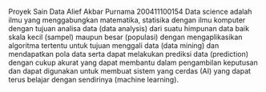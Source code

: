 Proyek Sain Data
Alief Akbar Purnama 200411100154
Data science adalah ilmu yang menggabungkan matematika, statisika dengan ilmu komputer dengan tujuan analisa data (data analysis) dari suatu himpunan data baik skala kecil (sampel) maupun besar (populasi) dengan mengaplikasikan algoritma tertentu untuk tujuan menggali data (data mining) dan mendapatkan pola data serta dapat melakukan prediksi data (prediction) dengan cukup akurat yang dapat membantu dalam pengambilan keputusan dan dapat digunakan untuk membuat sistem yang cerdas (AI) yang dapat terus belajar dengan sendirinya (machine learning).